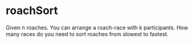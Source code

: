# roachSort
Given n roaches. You can arrange a roach-race with k participants. How many races do you need to sort roaches from slowest to fastest.
